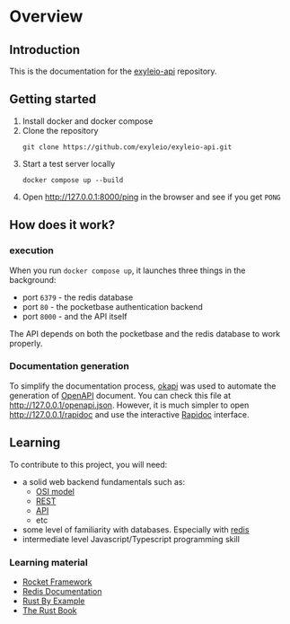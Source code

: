 # Overview

## Introduction

This is the documentation for the
[exyleio-api](https://github.com/exyleio/exyleio-api) repository.

## Getting started

1. Install docker and docker compose
2. Clone the repository
   ```
   git clone https://github.com/exyleio/exyleio-api.git
   ```
3. Start a test server locally
   ```
   docker compose up --build
   ```
4. Open http://127.0.0.1:8000/ping in the browser and see if you get `PONG`

## How does it work?

### execution

When you run `docker compose up`, it launches three things in the background:

- port `6379` - the redis database
- port `80` - the pocketbase authentication backend
- port `8000` - and the API itself

The API depends on both the pocketbase and the redis database to work properly.

### Documentation generation

To simplify the documentation process, [okapi](https://github.com/GREsau/okapi)
was used to automate the generation of [OpenAPI](https://www.openapis.org)
document. You can check this file at http://127.0.0.1/openapi.json. However, it
is much simpler to open http://127.0.0.1/rapidoc and use the interactive
[Rapidoc](https://rapidocweb.com) interface.

## Learning

To contribute to this project, you will need:

- a solid web backend fundamentals such as:
  - [OSI model](https://en.wikipedia.org/wiki/OSI_model)
  - [REST](https://en.wikipedia.org/wiki/Representational_state_transfer)
  - [API](https://en.wikipedia.org/wiki/API)
  - etc
- some level of familiarity with databases. Especially with
  [redis](https://redis.io)
- intermediate level Javascript/Typescript programming skill

### Learning material

- [Rocket Framework](https://rocket.rs)
- [Redis Documentation](https://redis.io/docs)
- [Rust By Example](https://doc.rust-lang.org/rust-by-example)
- [The Rust Book](https://doc.rust-lang.org/book)
